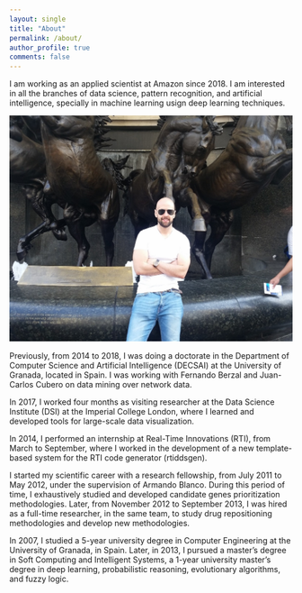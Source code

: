 ```yaml
---
layout: single
title: "About"
permalink: /about/
author_profile: true
comments: false
---
```


I am working as an applied scientist at Amazon since 2018. I am interested in all the branches of data science, pattern recognition, and artificial intelligence, specially in machine learning usign deep learning techniques.

![](/assets/images/about_photo.jpg)

Previously, from 2014 to 2018, I was doing a doctorate in the Department of Computer Science and Artificial Intelligence (DECSAI) at the University of Granada, located in Spain. I was working with Fernando Berzal and Juan-Carlos Cubero on data mining over network data.

In 2017, I worked four months as visiting researcher at the Data Science Institute (DSI) at the Imperial College London, where I learned and developed tools for large-scale data visualization.

In 2014, I performed an internship at Real-Time Innovations (RTI), from March to September, where I worked in the development of a new template-based system for
the RTI code generator (rtiddsgen).

I started my scientific career with a research fellowship, from July 2011 to May 2012, under the supervision of Armando Blanco. During this period of time, I exhaustively studied and developed candidate genes prioritization methodologies. Later, from November 2012 to September 2013, I was hired as a full-time researcher, in the same team, to study drug repositioning methodologies and develop new methodologies.

In 2007, I studied a 5-year university degree in Computer Engineering at the University of Granada, in Spain. Later, in 2013, I pursued a master’s degree in Soft Computing and Intelligent Systems, a 1-year university master’s degree in deep learning, probabilistic reasoning, evolutionary algorithms, and fuzzy logic.